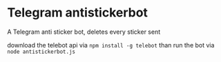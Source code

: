 # Telegram antistickerbot
A Telegram anti sticker bot, deletes every sticker sent

download the telebot api via
  <code>npm install -g telebot</code>
  than run the bot via <code>node antistickerbot.js </code>
